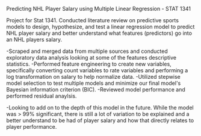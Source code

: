 Predicting NHL Player Salary using Multiple Linear Regression - STAT 1341

Project for Stat 1341. Conducted literature review on predictive sports models to design, hypothesize, and test a linear regression model to predict NHL player salary and better understand what features (predictors) go into an NHL players salary.

-Scraped and merged data from multiple sources and conducted exploratory data analysis looking at some of the features descriptive statistics. -Performed feature engineering to create new variables, specifically converting count variables to rate variables and performing a log transformation on salary to help normalize data. -Utilized stepwise model selection to test multiple models and minimize our final model's Bayesian information criterion (BIC). -Reviewed model performance and performed residual anaylsis.

-Looking to add on to the depth of this model in the future. While the model was > 99% significant, there is still a lot of variation to be explained and a better understand to be had of player salary and how that directly relates to player performance.
